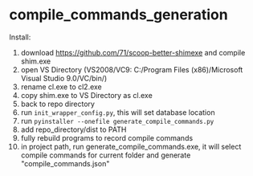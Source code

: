 # compile_commands_generation

Install:

1. download https://github.com/71/scoop-better-shimexe and compile shim.exe
1. open VS Directory (VS2008/VC9: C:/Program Files (x86)/Microsoft Visual Studio 9.0/VC/bin/)
1. rename cl.exe to cl2.exe
1. copy shim.exe to VS Directory as cl.exe
1. back to repo directory
1. run `init_wrapper_config.py`, this will set database location
1. run `pyinstaller --onefile generate_compile_commands.py`
1. add repo_directory/dist to PATH
1. fully rebuild programs to record compile commands
1. in project path, run generate_compile_commands.exe, 
it will select compile commands for current folder and generate "compile_commands.json"
